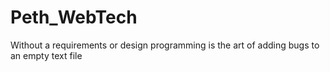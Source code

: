 # Peth_WebTech
Without a requirements or design programming is the art of adding bugs to an empty text file
